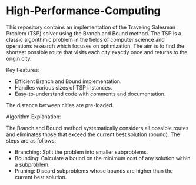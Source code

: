 # High-Performance-Computing
This repository contains an implementation of the Traveling Salesman Problem (TSP) solver using the Branch and Bound method. The TSP is a classic algorithmic problem in the fields of computer science and operations research which focuses on optimization. The aim is to find the shortest possible route that visits each city exactly once and returns to the origin city.

Key Features:
- Efficient Branch and Bound implementation.
- Handles various sizes of TSP instances.
- Easy-to-understand code with comments and documentation.

The distance between cities are pre-loaded. 

Algorithm Explanation:

The Branch and Bound method systematically considers all possible routes and eliminates those that exceed the current best solution (bound). The steps are as follows:

- Branching: Split the problem into smaller subproblems.
- Bounding: Calculate a bound on the minimum cost of any solution within a subproblem.
- Pruning: Discard subproblems whose bounds are higher than the current best solution.
